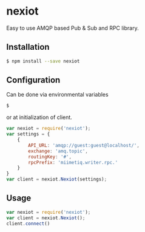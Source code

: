 # nexiot 
Easy to use AMQP based Pub & Sub and RPC library. 

## Installation

```sh
$ npm install --save nexiot
```

## Configuration

Can be done via environmental variables
```sh
$ 
```
or at initialization of client.
```js
var nexiot = require('nexiot');
var settings = {
    {
        API_URL: 'amqp://guest:guest@localhost/',
        exchange: 'amq.topic',
        routingKey: '#',
        rpcPrefix: 'miimetiq.writer.rpc.'
    }
}
var client = nexiot.Nexiot(settings);
```


## Usage

```js
var nexiot = require('nexiot');
var client = nexiot.Nexiot();
client.connect()
```

